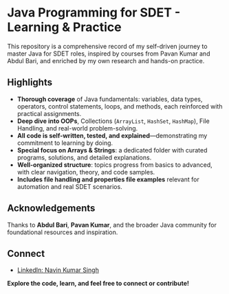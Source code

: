 # Java Programming for SDET - Learning & Practice

This repository is a comprehensive record of my self-driven journey to master Java for SDET roles, inspired by courses 
from Pavan Kumar and Abdul Bari, and enriched by my own research and hands-on practice.

## Highlights

- **Thorough coverage** of Java fundamentals: variables, data types, operators, control statements, loops, and methods, 
  each reinforced with practical assignments.
- **Deep dive into OOPs**, Collections (`ArrayList`, `HashSet`, `HashMap`), File Handling, and real-world problem-solving.
- **All code is self-written, tested, and explained**—demonstrating my commitment to learning by doing.
- **Special focus on Arrays & Strings**: a dedicated folder with curated programs, solutions, and detailed explanations.
- **Well-organized structure**: topics progress from basics to advanced, with clear navigation, theory, and code samples.
- **Includes file handling and properties file examples** relevant for automation and real SDET scenarios.

## Acknowledgements

Thanks to **Abdul Bari**, **Pavan Kumar**, and the broader Java community for foundational resources and inspiration.

## Connect

- [LinkedIn: Navin Kumar Singh](https://www.linkedin.com/in/navin-bmsce/)

**Explore the code, learn, and feel free to connect or contribute!**